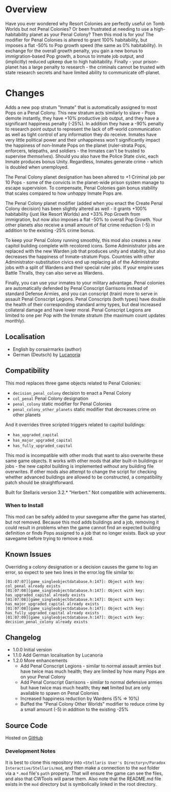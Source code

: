 # Overview

Have you ever wondered why Resort Colonies are perfectly useful on Tomb Worlds but not Penal Colonies?  Or been frustrated at needing to use a high-habitability planet as your Penal Colony?  Then this mod is for you!  The modifier for Penal Colonies is altered to grant 100% habitability, but imposes a flat -50% to Pop growth speed (the same as 0% habitability).  In exchange for the overall growth penalty, you gain a new bonus to immigration-based Pop growth, a bonus to inmate job output, and (implicitly) reduced upkeep due to high habitability.  Finally - your prison-planet has a large penalty to research - the criminals cannot be trusted with state research secrets and have limited ability to communicate off-planet.

# Changes

Adds a new pop stratum "Inmate" that is automatically assigned to most Pops on a Penal Colony.  This new stratum acts similarly to slave - Pops demote instantly, they have +10% productive job output, and they have a significant happiness penalty (-25%).  In addition they have a -90% penalty to research point output to represent the lack of off-world communication as well as tight control of any information they do receive.  Inmates have very little political power and their unhappiness won't significantly impact the happiness of non-Inmate Pops on the planet (ruler-strata Pops, enforcers, telepaths, and soldiers - the Inmates can't be trusted to supervise _themselves_).  Should you also have the Police State civic, each Inmate produces bonus Unity.  Regardless, Inmates generate crime - which is doubled when unemployed.

The Penal Colony planet designation has been altered to +1 Criminal job per 10 Pops - some of the convicts in the planet-wide prison system manage to escape supervision.  To compensate, Penal Colonies gain bonus stability that scales compared to how _unhappy_ Inmate Pops are.

The Penal Colony planet modifier (added when you enact the Create Penal Colony decision) has been slightly altered as well - it grants +100% habitability (just like Resort Worlds) and +33% Pop Growth from immigration, but now also imposes a flat -50% to overall Pop Growth.  Your other planets also receive a small amount of flat crime reduction (-5) in addition to the existing -25% crime bonus.

To keep your Penal Colony running smoothly, this mod also creates a new capitol building complete with recolored icons.  Some Administrator jobs are replaced with the new Warden job that produces unity and stability, but also decreases the happiness of Inmate-stratum Pops.  Countries with other Administrator-substitution civics end up replacing all of the Administrator jobs with a split of Wardens and their special ruler jobs.  If your empire uses Battle Thralls, they can also serve as Wardens.

Finally, you can use your inmates to your military advantage.  Penal colonies are automatically defended by Penal Conscript Garrisons instead of standard Defense Armies, and you can conscript (train) more to serve in assault Penal Conscript Legions.  Penal Conscripts (both types) have double the health of their corresponding standard army types, but deal increased collateral damage and have lower moral.  Penal Conscript Legions are limited to one per Pop with the Inmate stratum (the maximum count updates monthly).

## Localisation

* English by corsairmarks (author)
* German (Deutsch) by [Lucanoria](https://steamcommunity.com/id/Lucanoria)

## Compatibility

This mod replaces three game objects related to Penal Colonies:

* `decision_penal_colony` decision to enact a Penal Colony
* `col_penal` Penal Colony designation
* `penal_colony` static modifier for Penal Colonies
* `penal_colony_other_planets` static modifier that decreases crime on other planets

And it overrides three scripted triggers related to capitol buildings:

* `has_upgraded_capital`
* `has_major_upgraded_capital`
* `has_fully_upgraded_capital`

This mod is incompatible with other mods that want to also overwrite these same game objects.  It works with other mods that alter built-in buildings or jobs - the new capitol building is implemented without any building file overwrites.  If other mods also attempt to change the script for checking whether advanced buildings are allowed to be constructed, a compatibility patch should be straightforward.

Built for Stellaris version 3.2.\* "Herbert."  Not compatible with achievements.

### When to Install

This mod can be safely added to your savegame after the game has started, but not removed.  Because this mod adds buildings and a job, removing it could result in problems when the game cannot find an expected building definition or finds Pops assigned to a job that no longer exists.  Back up your savegame before trying to remove a mod.

## Known Issues

Overriding a colony designation or a decision causes the game to log an error, so expect to see two lines in the error.log file similar to:

```
[01:07:07][game_singleobjectdatabase.h:147]: Object with key: col_penal already exists
[01:07:08][game_singleobjectdatabase.h:147]: Object with key: has_upgraded_capital already exists
[01:07:08][game_singleobjectdatabase.h:147]: Object with key: has_major_upgraded_capital already exists
[01:07:08][game_singleobjectdatabase.h:147]: Object with key: has_fully_upgraded_capital already exists
[01:07:09][game_singleobjectdatabase.h:147]: Object with key: decision_penal_colony already exists
```

## Changelog

* 1.0.0 Initial version
* 1.1.0 Add German localisation by Lucanoria
* 1.2.0 More enhancements
    * Add Penal Conscript Legions - similar to normal assault armies but have twice mas much health; they are limited by how many Pops are on your Penal Colony
    * Add Penal Conscript Garrisons - similar to normal defensive armies but have twice mas much health; they **not** limited but are only available to spawn on Penal Colonies
    * Increased happiness reduction by Wardens (5% => 10%)
    * Buffed the "Penal Colony Other Worlds" modifier to reduce crime by a small amount (-5) in addition to the existing -25%

## Source Code

Hosted on [GitHub](https://github.com/corsairmarks/penal_colony_enhanced)

### Development Notes

It is best to clone this repository into `<Stellaris User's Directory>/Paradox Interactive/Stellaris/mod`, and then make a connection to the `mod` folder via a `*.mod` file's `path` property.  That will ensure the game can see the files, and also that CWTools will parse them.  Also note that the README.md file exists in the `mod` directory but is symbolically linked in the root directory.
